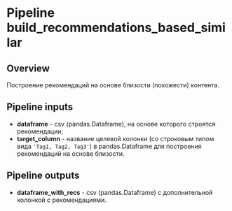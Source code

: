 # Pipeline build_recommendations_based_similar

## Overview

Построение рекомендаций на основе близости (похожести) контента.

## Pipeline inputs

- **dataframe** - csv (pandas.Dataframe), на основе которого строятся рекомендации;  
- **target_column** - название целевой колонки (со строковым типом вида `'Tag1, Tag2, Tag3'`) в pandas.Dataframe для построения рекомендаций на основе близости.

## Pipeline outputs

- **dataframe_with_recs** - csv (pandas.Dataframe) с дополнительной колонкой с рекомендациями.

